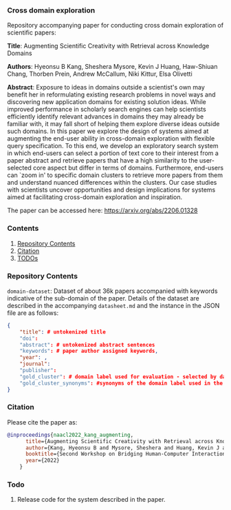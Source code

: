 ### Cross domain exploration
Repository accompanying paper for conducting cross domain exploration of scientific papers: 

**Title**: Augmenting Scientific Creativity with Retrieval across Knowledge Domains

**Authors**: Hyeonsu B Kang, Sheshera Mysore, Kevin J Huang, Haw-Shiuan Chang, Thorben Prein, Andrew McCallum, Niki Kittur, Elsa Olivetti

**Abstract**: Exposure to ideas in domains outside a scientist's own may benefit her in reformulating existing research problems in novel ways and discovering new application domains for existing solution ideas. While improved performance in scholarly search engines can help scientists efficiently identify relevant advances in domains they may already be familiar with, it may fall short of helping them explore diverse ideas outside such domains. In this paper we explore the design of systems aimed at augmenting the end-user ability in cross-domain exploration with flexible query specification. To this end, we develop an exploratory search system in which end-users can select a portion of text core to their interest from a paper abstract and retrieve papers that have a high similarity to the user-selected core aspect but differ in terms of domains. Furthermore, end-users can `zoom in' to specific domain clusters to retrieve more papers from them and understand nuanced differences within the clusters. Our case studies with scientists uncover opportunities and design implications for systems aimed at facilitating cross-domain exploration and inspiration. 

The paper can be accessed here: https://arxiv.org/abs/2206.01328

### Contents
1. [Repository Contents](#repocontents)
1. [Citation](#citation)
1. [TODOs](#todos)


### Repository Contents <a name="repocontents"></a>

`domain-dataset`: Dataset of about 36k papers accompanied with keywords indicative of the sub-domain of the paper. Details of the dataset are described in the accompanying `datasheet.md` and the instance in the JSON file are as follows:

```json
{
	"title": # untokenized title
	"doi": 
	"abstract": # untokenized abstract sentences
	"keywords": # paper author assigned keywords, 
	"year": , 
	"journal": 
	"publisher": 
	"gold_cluster": # domain label used for evaluation - selected by dataset authors from "keywords"
	"gold_cluster_synonyms": #synonyms of the domain label used in the dataset
}
```

### Citation <a name="citation"></a>

Please cite the paper as:  

```bibtex
@inproceedings{naacl2022_kang_augmenting,
      title={Augmenting Scientific Creativity with Retrieval across Knowledge Domains},
      author={Kang, Hyeonsu B and Mysore, Sheshera and Huang, Kevin J and Chang, Haw-Shiuan and Prein, Thorben and McCallum, Andrew and Kittur, Aniket and Olivetti, Elsa},
      booktitle={Second Workshop on Bridging Human-Computer Interaction and Natural Language Processing at NAACL 2022},
      year={2022}
    }
```

### Todo <a name="todo"></a>

1. Release code for the system described in the paper.